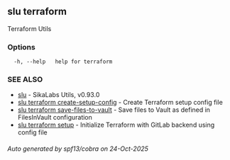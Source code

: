 ## slu terraform

Terraform Utils

### Options

```
  -h, --help   help for terraform
```

### SEE ALSO

* [slu](slu.md)	 - SikaLabs Utils, v0.93.0
* [slu terraform create-setup-config](slu_terraform_create-setup-config.md)	 - Create Terraform setup config file
* [slu terraform save-files-to-vault](slu_terraform_save-files-to-vault.md)	 - Save files to Vault as defined in FilesInVault configuration
* [slu terraform setup](slu_terraform_setup.md)	 - Initialize Terraform with GitLab backend using config file

###### Auto generated by spf13/cobra on 24-Oct-2025
